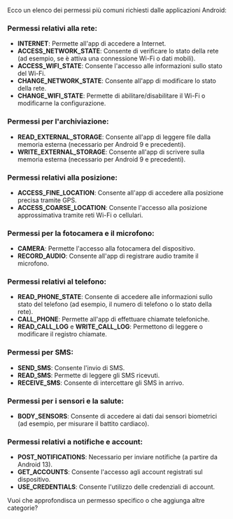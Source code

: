 Ecco un elenco dei permessi più comuni richiesti dalle applicazioni Android:

### Permessi relativi alla rete:

- **INTERNET**: Permette all'app di accedere a Internet.
- **ACCESS_NETWORK_STATE**: Consente di verificare lo stato della rete (ad esempio, se è attiva una
  connessione Wi-Fi o dati mobili).
- **ACCESS_WIFI_STATE**: Consente l'accesso alle informazioni sullo stato del Wi-Fi.
- **CHANGE_NETWORK_STATE**: Consente all'app di modificare lo stato della rete.
- **CHANGE_WIFI_STATE**: Permette di abilitare/disabilitare il Wi-Fi o modificarne la
  configurazione.

### Permessi per l'archiviazione:

- **READ_EXTERNAL_STORAGE**: Consente all'app di leggere file dalla memoria esterna (necessario per
  Android 9 e precedenti).
- **WRITE_EXTERNAL_STORAGE**: Consente all'app di scrivere sulla memoria esterna (necessario per
  Android 9 e precedenti).

### Permessi relativi alla posizione:

- **ACCESS_FINE_LOCATION**: Consente all'app di accedere alla posizione precisa tramite GPS.
- **ACCESS_COARSE_LOCATION**: Consente l'accesso alla posizione approssimativa tramite reti Wi-Fi o
  cellulari.

### Permessi per la fotocamera e il microfono:

- **CAMERA**: Permette l'accesso alla fotocamera del dispositivo.
- **RECORD_AUDIO**: Consente all'app di registrare audio tramite il microfono.

### Permessi relativi al telefono:

- **READ_PHONE_STATE**: Consente di accedere alle informazioni sullo stato del telefono (ad esempio,
  il numero di telefono o lo stato della rete).
- **CALL_PHONE**: Permette all'app di effettuare chiamate telefoniche.
- **READ_CALL_LOG** e **WRITE_CALL_LOG**: Permettono di leggere o modificare il registro chiamate.

### Permessi per SMS:

- **SEND_SMS**: Consente l'invio di SMS.
- **READ_SMS**: Permette di leggere gli SMS ricevuti.
- **RECEIVE_SMS**: Consente di intercettare gli SMS in arrivo.

### Permessi per i sensori e la salute:

- **BODY_SENSORS**: Consente di accedere ai dati dai sensori biometrici (ad esempio, per misurare il
  battito cardiaco).

### Permessi relativi a notifiche e account:

- **POST_NOTIFICATIONS**: Necessario per inviare notifiche (a partire da Android 13).
- **GET_ACCOUNTS**: Consente l'accesso agli account registrati sul dispositivo.
- **USE_CREDENTIALS**: Consente l'utilizzo delle credenziali di account.

Vuoi che approfondisca un permesso specifico o che aggiunga altre categorie?
